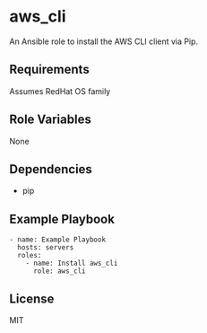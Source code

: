 aws_cli
=======

An Ansible role to install the AWS CLI client via Pip.

Requirements
------------

Assumes RedHat OS family

Role Variables
--------------

None

Dependencies
------------

- pip

Example Playbook
----------------

    - name: Example Playbook
      hosts: servers
      roles:
        - name: Install aws_cli
          role: aws_cli

License
-------

MIT

